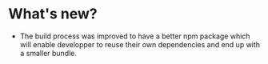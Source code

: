 # What's new?
- The build process was improved to have a better npm package which will enable developper to reuse their own dependencies and end up with a smaller bundle.
